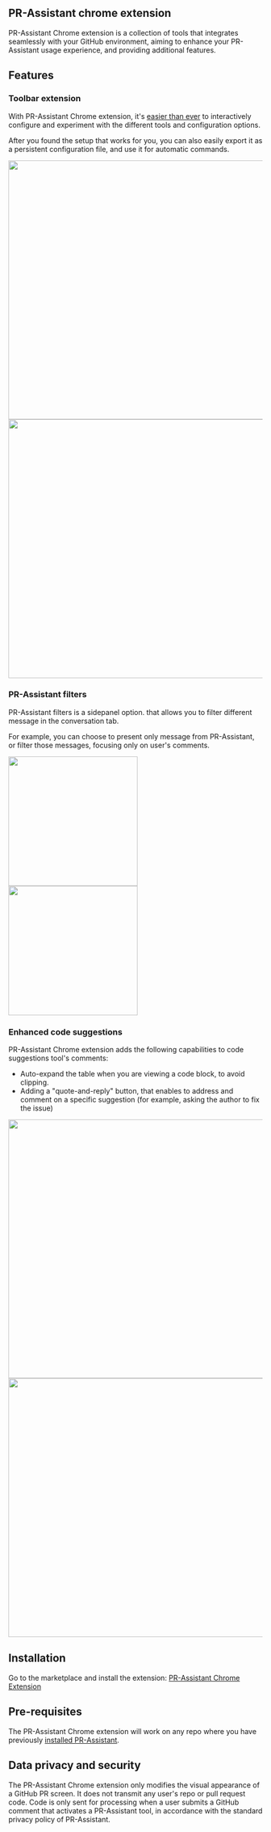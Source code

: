 ## PR-Assistant chrome extension
PR-Assistant Chrome extension is a collection of tools that integrates seamlessly with your GitHub environment, aiming to enhance your PR-Assistant usage experience, and providing additional features.

## Features

### Toolbar extension
With PR-Assistant Chrome extension, it's [easier than ever](https://www.youtube.com/watch?v=gT5tli7X4H4) to interactively configure and experiment with the different tools and configuration options.

After you found the setup that works for you, you can also easily export it as a persistent configuration file, and use it for automatic commands.

<img src="https://khulnasoft.com/images/pr_assistant/toolbar1.png" width="512">

<img src="https://khulnasoft.com/images/pr_assistant/toolbar2.png" width="512">

### PR-Assistant filters

PR-Assistant filters is a sidepanel option. that allows you to filter different message in the conversation tab.

For example, you can choose to present only message from PR-Assistant, or filter those messages, focusing only on user's comments.

<img src="https://khulnasoft.com/images/pr_assistant/pr_assistant_filters1.png" width="256">

<img src="https://khulnasoft.com/images/pr_assistant/pr_assistant_filters2.png" width="256">


### Enhanced code suggestions

PR-Assistant Chrome extension adds the following capabilities to code suggestions tool's comments:

- Auto-expand the table when you are viewing a code block, to avoid clipping.
- Adding a "quote-and-reply" button, that enables to address and comment on a specific suggestion (for example, asking the author to fix the issue)


<img src="https://khulnasoft.com/images/pr_assistant/chrome_extension_code_suggestion1.png" width="512">

<img src="https://khulnasoft.com/images/pr_assistant/chrome_extension_code_suggestion2.png" width="512">

## Installation

Go to the marketplace and install the extension:
[PR-Assistant Chrome Extension](https://chromewebstore.google.com/detail/pr-assistant-chrome-extension/ephlnjeghhogofkifjloamocljapahnl)

## Pre-requisites

The PR-Assistant Chrome extension will work on any repo where you have previously [installed PR-Assistant](https://khulnasoft.github.io/installation/).

## Data privacy and security

The PR-Assistant Chrome extension only modifies the visual appearance of a GitHub PR screen. It does not transmit any user's repo or pull request code. Code is only sent for processing when a user submits a GitHub comment that activates a PR-Assistant tool, in accordance with the standard privacy policy of PR-Assistant.
